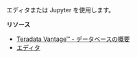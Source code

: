 エディタまたは Jupyter を使用します。

**リソース**

-   [Teradata Vantage™ - データベースの概要](https://docs.teradata.com/search/all?query=Teradata+Vantage%25E2%2584%25A2+-+Database+Introduction&content-lang=en-US)
-   [エディタ](https://docs.teradata.com/search/all?query=エディタ&content-lang=en-US)

